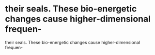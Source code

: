 # their seals. These bio-energetic changes cause higher-dimensional frequen-

their seals. These bio-energetic changes cause higher-dimensional frequen-